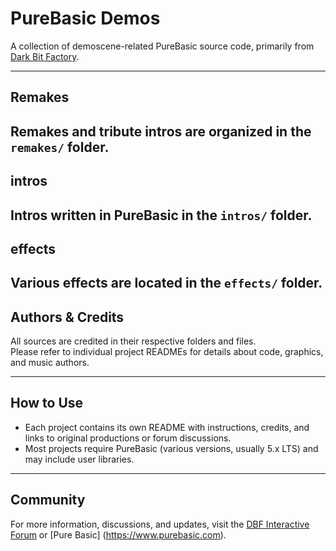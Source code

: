 # PureBasic Demos

A collection of demoscene-related PureBasic source code, primarily from [Dark Bit Factory](https://www.dbfinteractive.com/forum/index.php?board=33.0).

---
## Remakes

Remakes and tribute intros are organized in the `remakes/` folder.
---
## intros

Intros written in PureBasic in the `intros/` folder.
---
## effects

Various effects are located in the `effects/` folder.
---

## Authors & Credits

All sources are credited in their respective folders and files.  
Please refer to individual project READMEs for details about code, graphics, and music authors.

---

## How to Use

- Each project contains its own README with instructions, credits, and links to original productions or forum discussions.
- Most projects require PureBasic (various versions, usually 5.x LTS) and may include user libraries.

---

## Community

For more information, discussions, and updates, visit the [DBF Interactive Forum](https://www.dbfinteractive.com/forum/index.php?board=33.0) or [Pure Basic] (https://www.purebasic.com).

